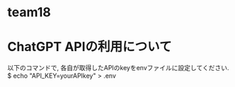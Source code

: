# team18

# ChatGPT APIの利用について
以下のコマンドで, 各自が取得したAPIのkeyをenvファイルに設定してください.
$ echo "API_KEY=yourAPIkey" > .env